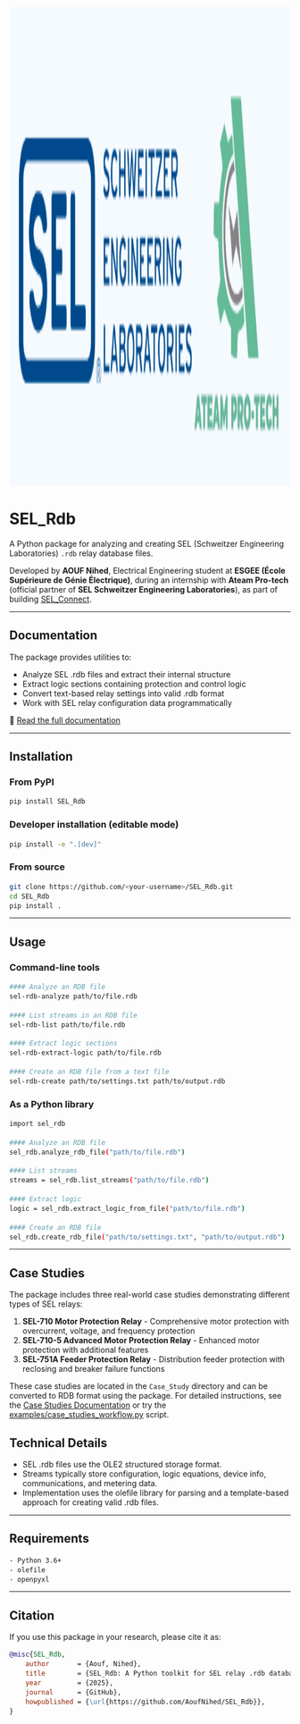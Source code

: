 <p align="center">
  <img width="2500" height="857" alt="SEL Schweitzer Engineering Laboratories" src="Logo.png" />
</p>

# SEL_Rdb

A Python package for analyzing and creating SEL (Schweitzer Engineering Laboratories) `.rdb` relay database files.

Developed by **AOUF Nihed**, Electrical Engineering student at **ESGEE (École Supérieure de Génie Électrique)**, during an internship with **Ateam Pro-tech** (official partner of **SEL Schweitzer Engineering Laboratories**), as part of building [SEL_Connect](https://github.com/AoufNihed/SELConnect.git).

---

## Documentation

The package provides utilities to:

- Analyze SEL .rdb files and extract their internal structure
- Extract logic sections containing protection and control logic
- Convert text-based relay settings into valid .rdb format
- Work with SEL relay configuration data programmatically

📖 [Read the full documentation](https://aoufnihed.github.io/SEL_RDB/)

---

## Installation

### From PyPI
```bash
pip install SEL_Rdb
```
### Developer installation (editable mode)
```bash
pip install -e ".[dev]"
```
### From source
```bash
git clone https://github.com/<your-username>/SEL_Rdb.git
cd SEL_Rdb
pip install .
```
---

## Usage

### Command-line tools
```bash
#### Analyze an RDB file
sel-rdb-analyze path/to/file.rdb

#### List streams in an RDB file
sel-rdb-list path/to/file.rdb

#### Extract logic sections
sel-rdb-extract-logic path/to/file.rdb

#### Create an RDB file from a text file
sel-rdb-create path/to/settings.txt path/to/output.rdb
```
### As a Python library
```bash
import sel_rdb

#### Analyze an RDB file
sel_rdb.analyze_rdb_file("path/to/file.rdb")

#### List streams
streams = sel_rdb.list_streams("path/to/file.rdb")

#### Extract logic
logic = sel_rdb.extract_logic_from_file("path/to/file.rdb")

#### Create an RDB file
sel_rdb.create_rdb_file("path/to/settings.txt", "path/to/output.rdb")
```
---


## Case Studies

The package includes three real-world case studies demonstrating different types of SEL relays:

1. **SEL-710 Motor Protection Relay** - Comprehensive motor protection with overcurrent, voltage, and frequency protection
2. **SEL-710-5 Advanced Motor Protection Relay** - Enhanced motor protection with additional features
3. **SEL-751A Feeder Protection Relay** - Distribution feeder protection with reclosing and breaker failure functions

These case studies are located in the `Case_Study` directory and can be converted to RDB format using the package. 
For detailed instructions, see the [Case Studies Documentation](docs/Case_Study/index.md) or try the 
[examples/case_studies_workflow.py](examples/case_studies_workflow.py) script.

## Technical Details

- SEL .rdb files use the OLE2 structured storage format.
- Streams typically store configuration, logic equations, device info, communications, and metering data.
- Implementation uses the olefile library for parsing and a template-based approach for creating valid .rdb files.

---

## Requirements
```bash
- Python 3.6+
- olefile
- openpyxl
```
---
## Citation

If you use this package in your research, please cite it as:

```bibtex
@misc{SEL_Rdb,
    author       = {Aouf, Nihed},
    title        = {SEL_Rdb: A Python toolkit for SEL relay .rdb database files},
    year         = {2025},
    journal      = {GitHub},
    howpublished = {\url{https://github.com/AoufNihed/SEL_Rdb}},
}

